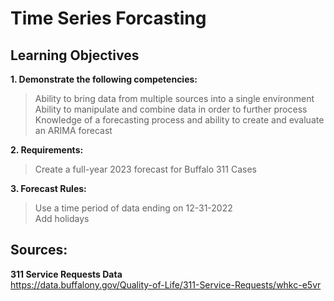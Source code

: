 # Time Series Forcasting
## Learning Objectives

**1. Demonstrate the following competencies:** <br>
> Ability to bring data from multiple sources into a single environment <br>
> Ability to manipulate and combine data in order to further process <br>
> Knowledge of a forecasting process and ability to create and evaluate an ARIMA forecast

**2. Requirements:**
> Create a full-year 2023 forecast for Buffalo 311 Cases

**3. Forecast Rules:**
> Use a time period of data ending on 12-31-2022 <br>
> Add holidays

## Sources:
**311 Service Requests Data**<br>
https://data.buffalony.gov/Quality-of-Life/311-Service-Requests/whkc-e5vr
